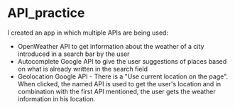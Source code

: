 # API_practice

I created an app in which multiple APIs are being used:
  - OpenWeather API to get information about the weather of a city introduced in a search bar by the user
  - Autocomplete Google API to give the user suggestions of places based on what is already written in the search field
  - Geolocation Google API - There is a "Use current location on the page". When clicked, the named API is used to get the user's location and in combination with the first API mentioned, the user gets the weather information in his location.
